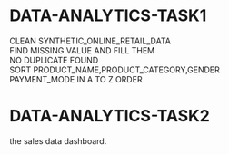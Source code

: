 # DATA-ANALYTICS-TASK1
CLEAN SYNTHETIC_ONLINE_RETAIL_DATA
<br>
FIND MISSING VALUE AND FILL THEM
<br>
NO DUPLICATE FOUND 
<br>
SORT PRODUCT_NAME,PRODUCT_CATEGORY,GENDER
<br>
PAYMENT_MODE IN A TO Z ORDER

# DATA-ANALYTICS-TASK2
the sales data dashboard.

